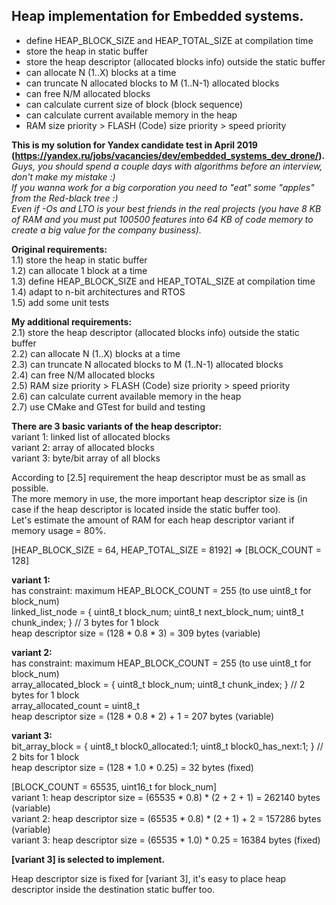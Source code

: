 ## Heap implementation for Embedded systems.
* define HEAP_BLOCK_SIZE and HEAP_TOTAL_SIZE at compilation time
* store the heap in static buffer
* store the heap descriptor (allocated blocks info) outside the static buffer
* can allocate N (1..X) blocks at a time
* can truncate N allocated blocks to M (1..N-1) allocated blocks
* can free N/M allocated blocks
* can calculate current size of block (block sequence)
* can calculate current available memory in the heap
* RAM size priority > FLASH (Code) size priority > speed priority

**This is my solution for Yandex candidate test in April 2019 (https://yandex.ru/jobs/vacancies/dev/embedded_systems_dev_drone/).**  
*Guys, you should spend a couple days with algorithms before an interview, don't make my mistake :)  
If you wanna work for a big corporation you need to "eat" some "apples" from the Red-black tree :)  
Even if -Os and LTO is your best friends in the real projects (you have 8 KB of RAM and you must put 100500 features into 64 KB of code memory to create a big value for the company business).*  

**Original requirements:**  
1.1) store the heap in static buffer  
1.2) can allocate 1 block at a time  
1.3) define HEAP_BLOCK_SIZE and HEAP_TOTAL_SIZE at compilation time  
1.4) adapt to n-bit architectures and RTOS  
1.5) add some unit tests  

**My additional requirements:**  
2.1) store the heap descriptor (allocated blocks info) outside the static buffer  
2.2) can allocate N (1..X) blocks at a time  
2.3) can truncate N allocated blocks to M (1..N-1) allocated blocks  
2.4) can free N/M allocated blocks  
2.5) RAM size priority > FLASH (Code) size priority > speed priority  
2.6) can calculate current available memory in the heap  
2.7) use CMake and GTest for build and testing  

**There are 3 basic variants of the heap descriptor:**  
variant 1: linked list of allocated blocks  
variant 2: array of allocated blocks  
variant 3: byte/bit array of all blocks  

According to [2.5] requirement the heap descriptor must be as small as possible.  
The more memory in use, the more important heap descriptor size is (in case if the heap descriptor is located inside the static buffer too).  
Let's estimate the amount of RAM for each heap descriptor variant if memory usage = 80%.  

[HEAP_BLOCK_SIZE = 64, HEAP_TOTAL_SIZE = 8192] => [BLOCK_COUNT = 128]  

**variant 1:**  
has constraint: maximum HEAP_BLOCK_COUNT = 255 (to use uint8_t for block_num)  
linked_list_node = { uint8_t block_num; uint8_t next_block_num; uint8_t chunk_index; }  // 3 bytes for 1 block  
heap descriptor size = (128 * 0.8 * 3) = 309 bytes (variable)  

**variant 2:**  
has constraint: maximum HEAP_BLOCK_COUNT = 255 (to use uint8_t for block_num)  
array_allocated_block = { uint8_t block_num; uint8_t chunk_index; }  // 2 bytes for 1 block  
array_allocated_count = uint8_t  
heap descriptor size = (128 * 0.8 * 2) + 1 = 207 bytes (variable)  

**variant 3:**  
bit_array_block = { uint8_t block0_allocated:1; uint8_t block0_has_next:1; }  // 2 bits for 1 block  
heap descriptor size = (128 * 1.0 * 0.25) = 32 bytes (fixed)  

[BLOCK_COUNT = 65535, uint16_t for block_num]  
variant 1: heap descriptor size = (65535 * 0.8) * (2 + 2 + 1) = 262140 bytes (variable)  
variant 2: heap descriptor size = (65535 * 0.8) * (2 + 1) + 2 = 157286 bytes (variable)  
variant 3: heap descriptor size = (65535 * 1.0) * 0.25 = 16384 bytes (fixed)  

**[variant 3] is selected to implement.**  

Heap descriptor size is fixed for [variant 3], it's easy to place heap descriptor inside the destination static buffer too.  
